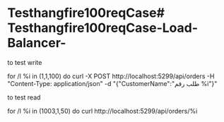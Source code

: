 # Testhangfire100reqCase#   T e s t h a n g f i r e 1 0 0 r e q C a s e - L o a d - B a l a n c e r - 
 
 


to test write 

for /l %i in (1,1,100) do curl -X POST http://localhost:5299/api/orders -H "Content-Type: application/json" -d "{\"CustomerName\":\"طلب رقم %i\"}"



to test read 

for /l %i in (1003,1,50) do curl http://localhost:5299/api/orders/%i
